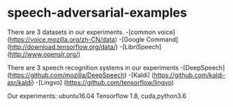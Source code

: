 # speech-adversarial-examples
There are 3 datasets in our experiments.
-[common voice] (https://voice.mozilla.org/zh-CN/data)
-[Google Command] (http://download.tensorflow.org/data/)
-[LibriSpeech] (http://www.openslr.org/)

There are 3 speech recognition systems in our experiments
-[DeepSpeech] (https://github.com/mozilla/DeepSpeech)
-[Kaldi] (https://github.com/kaldi-asr/kaldi)
-[Lingvo] (https://github.com/tensorflow/lingvo)

Our experiments: ubuntu16.04
Tensorflow 1.8, cuda,python3.6
